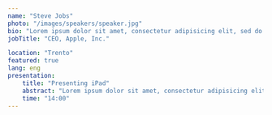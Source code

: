 ```yaml
---
name: "Steve Jobs"
photo: "/images/speakers/speaker.jpg"
bio: "Lorem ipsum dolor sit amet, consectetur adipisicing elit, sed do eiusmod tempor incididunt ut labore et dolore magna aliqua. Ut enim ad minim veniam, quis nostrud exercitation ullamco laboris nisi ut aliquip ex ea commodo"
jobTitle: "CEO, Apple, Inc."

location: "Trento"
featured: true
lang: eng
presentation:
    title: "Presenting iPad"
    abstract: "Lorem ipsum dolor sit amet, consectetur adipisicing elit, sed do eiusmod tempor incididunt ut labore et dolore magna aliqua. Ut enim ad minim veniam, quis nostrud exercitation ullamco laboris nisi ut aliquip ex ea commodo"
    time: "14:00"
---
```

